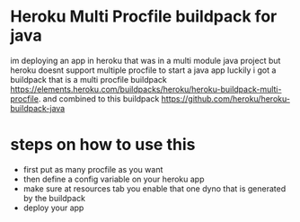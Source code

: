 # Heroku Multi Procfile buildpack for java 

im deploying an app in heroku that was in a multi module java project
but heroku doesnt support multiple procfile to start a java app luckily i got
a buildpack that is a multi procfile buildpack 
https://elements.heroku.com/buildpacks/heroku/heroku-buildpack-multi-procfile.
and combined to this buildpack 
https://github.com/heroku/heroku-buildpack-java

# steps on how to use this
- first put as many procfile as you want
- then define a config variable on your heroku app 
- make sure at resources tab you enable that one dyno that is generated by the buildpack
- deploy your app

